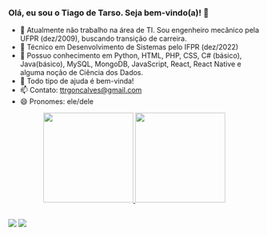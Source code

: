### Olá, eu sou o Tiago de Tarso. Seja bem-vindo(a)! 👋



- 🔭 Atualmente não trabalho na área de TI. Sou engenheiro mecânico pela UFPR (dez/2009), buscando transição de carreira.
- 🔭 Técnico em Desenvolvimento de Sistemas pelo IFPR (dez/2022)
- 🌱 Possuo conhecimento em Python, HTML, PHP, CSS, C# (básico), Java(básico), MySQL, MongoDB, JavaScript, React, React Native e alguma noção de Ciência dos Dados.
- 🤔 Todo tipo de ajuda é bem-vinda!
- 📫 Contato: ttrgoncalves@gmail.com
- 😄 Pronomes: ele/dele

<div align="center">
  <a href="https://github.com/tiagodetarso">
  <img height="180em" src="https://github-readme-stats.vercel.app/api?username=tiagodetarso&show_icons=true&theme=dark&include_all_commits=true&count_private=true"/>
  <img height="180em" src="https://github-readme-stats.vercel.app/api/top-langs/?username=tiagodetarso&layout=compact&langs_count=7&theme=dark"/>
</div>

##

<div>
<a href = "mailto:ttrgoncalves@gmail.com"><img src="https://img.shields.io/badge/-Gmail-%23333?style=for-the-badge&logo=gmail&logoColor=red" target="_blank"></a>
<a href="https://www.linkedin.com/in/tiago-de-tarso-raggiotto-gonçalves-6375223b/" target="_blank"><img src="https://img.shields.io/badge/-LinkedIn-%230077B5?style=for-the-badge&logo=linkedin&logoColor=white" target="_blank"></a>
</div>

